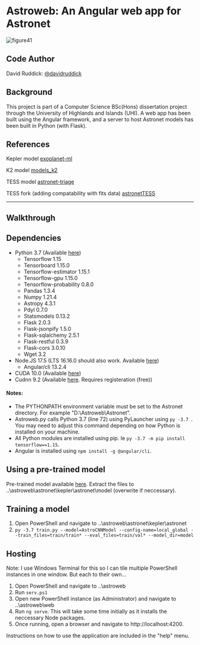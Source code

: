 # Astroweb: An Angular web app for Astronet

![figure41](https://user-images.githubusercontent.com/69145275/181589398-dd0851ef-b1c0-4cba-809f-f60ed819cd92.png)

Code Author
---
David Ruddick: [@davidruddick](https://github.com/davidruddick)

Background
---
This project is part of a Computer Science BSc(Hons) dissertation project through the University of Highlands and Islands (UHI). A web app has been built using the Angular framework, and a server to host Astronet models has been built in Python (with Flask).

References
---
Kepler model [exoplanet-ml](https://github.com/google-research/exoplanet-ml/blob/master/exoplanet-ml/astronet/README.md)

K2 model [models_k2](https://github.com/aedattilo/models_K2/blob/master/README.md)

TESS model [astronet-triage](https://github.com/yuliang419/Astronet-Triage/blob/master/README.md)

TESS fork (adding compatability with fits data) [astronetTESS](https://github.com/B1ack2un/AstronetTESS/blob/main/README.md)

---

## Walkthrough

Dependencies
---
 - Python 3.7 (Available [here](https://www.python.org/downloads/release/python-379/))
   - Tensorflow 1.15
   - Tensorboard 1.15.0
   - Tensorflow-estimator 1.15.1
   - Tensorflow-gpu 1.15.0
   - Tensorflow-probability 0.8.0
   - Pandas 1.3.4
   - Numpy 1.21.4
   - Astropy 4.3.1
   - Pdyl 0.7.0
   - Statsmodels 0.13.2
   - Flask 2.0.3
   - Flask-jsonpify 1.5.0
   - Flask-sqlalchemy 2.5.1
   - Flask-restful 0.3.9
   - Flask-cors 3.0.10
   - Wget 3.2
- Node.JS 17.5 (LTS 16.16.0 should also work. Available [here](https://nodejs.org/en/download/))
  - Angular/cli 13.2.4
- CUDA 10.0 (Available [here](https://developer.nvidia.com/cuda-10.0-download-archive))
- Cudnn 9.2 (Available [here](https://developer.nvidia.com/cudnn). Requires registeration (free))

#### Notes:
- The PYTHONPATH environment variable must be set to the Astronet directory. For example "D:\Astroweb\Astronet".
- Astroweb.py calls Python 3.7 (line 72) using PyLauncher using `py -3.7 `. You may need to adjust this command depending on how Python is installed on your machine.
- All Python modules are installed using pip. Ie `py -3.7 -m pip install tensorflow==1.15`.
- Angular is installed using `npm install -g @angular/cli`.


Using a pre-trained model
---
Pre-trained model available [here](https://drive.google.com/file/d/1dd6c3P1OWykrQgn2quQS7eV1S0qv_qAk/view?usp=sharing).
Extract the files to ..\astroweb\astronet\kepler\astronet\model (overwrite if neccessary).

Training a model
---
1. Open PowerShell and navigate to ..\astroweb\astronet\kepler\astronet
2. `py -3.7 train.py --model=AstroCNNModel --config-name=local_global --train_files=train/train* --eval_files=train/val* --model_dir=model`

Hosting
---
Note: I use Windows Terminal for this so I can tile multiple PowerShell instances in one window. But each to their own...
1. Open PowerShell and navigate to ..\astroweb
2. Run `serv.ps1`
3. Open new PowerShell instance (as Administrator) and navigate to ..\astroweb\web
4. Run `ng serve`. This will take some time initially as it installs the neccessary Node packages.
5. Once running, open a browser and navigate to http://localhost:4200.

Instructions on how to use the application are included in the "help" menu.

